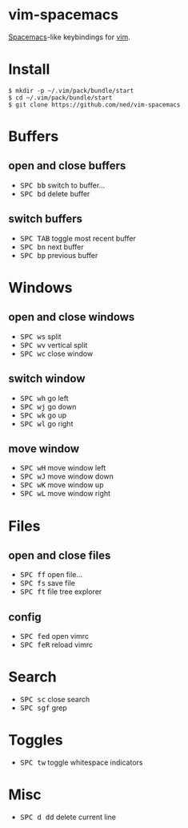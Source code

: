# vim-spacemacs

[Spacemacs](http://spacemacs.org)-like keybindings for [vim](http://vim.org).

# Install

```
$ mkdir -p ~/.vim/pack/bundle/start
$ cd ~/.vim/pack/bundle/start
$ git clone https://github.com/ned/vim-spacemacs
```


# Buffers

## open and close buffers

- <kbd>SPC bb</kbd> switch to buffer…
- <kbd>SPC bd</kbd> delete buffer

## switch buffers
- <kbd>SPC TAB</kbd> toggle most recent buffer
- <kbd>SPC bn</kbd> next buffer
- <kbd>SPC bp</kbd> previous buffer


# Windows

## open and close windows

- <kbd>SPC ws</kbd> split
- <kbd>SPC wv</kbd> vertical split
- <kbd>SPC wc</kbd> close window

## switch window

- <kbd>SPC wh</kbd> go left
- <kbd>SPC wj</kbd> go down
- <kbd>SPC wk</kbd> go up
- <kbd>SPC wl</kbd> go right

## move window

- <kbd>SPC wH</kbd> move window left
- <kbd>SPC wJ</kbd> move window down
- <kbd>SPC wK</kbd> move window up
- <kbd>SPC wL</kbd> move window right


# Files

## open and close files

- <kbd>SPC ff</kbd> open file…
- <kbd>SPC fs</kbd> save file
- <kbd>SPC ft</kbd> file tree explorer

## config

- <kbd>SPC fed</kbd> open vimrc
- <kbd>SPC feR</kbd> reload vimrc


# Search

- <kbd>SPC sc</kbd> close search
- <kbd>SPC sgf</kbd> grep


# Toggles

- <kbd>SPC tw</kbd> toggle whitespace indicators


# Misc

- <kbd>SPC d dd</kbd> delete current line

